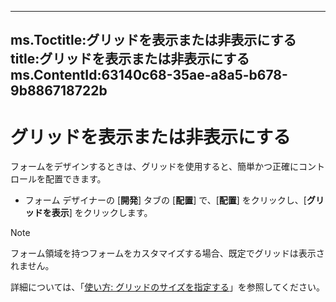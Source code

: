 

---
ms.Toctitle:グリッドを表示または非表示にする
title:グリッドを表示または非表示にする
ms.ContentId:63140c68-35ae-a8a5-b678-9b886718722b
---
# グリッドを表示または非表示にする




フォームをデザインするときは、グリッドを使用すると、簡単かつ正確にコントロールを配置できます。

- フォーム デザイナーの [**開発**] タブの [**配置**] で、[**配置**] をクリックし、[**グリッドを表示**] をクリックします。


>[!NOTE]
>フォーム領域を持つフォームをカスタマイズする場合、既定でグリッドは表示されません。





詳細については、「[使い方: グリッドのサイズを指定する](8c9850c4-7c70-48ca-af49-d5a65515961e.md)」を参照してください。


